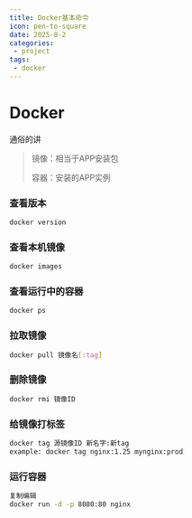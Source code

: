 ```yaml
---
title: Docker基本命令
icon: pen-to-square
date: 2025-8-2
categories:
 - project
tags:
 - docker
---
```

# Docker
通俗的讲

>镜像：相当于APP安装包
>
>容器：安装的APP实例

### 查看版本

```bash
docker version
```

### 查看本机镜像

```bash
docker images
```

### 查看运行中的容器

```bash
docker ps
```

### 拉取镜像

```bash
docker pull 镜像名[:tag]
```
### 删除镜像

```bash
docker rmi 镜像ID
```

### 给镜像打标签

```bash
docker tag 源镜像ID 新名字:新tag
example: docker tag nginx:1.25 mynginx:prod
```

### 运行容器

```bash
复制编辑
docker run -d -p 8080:80 nginx
```